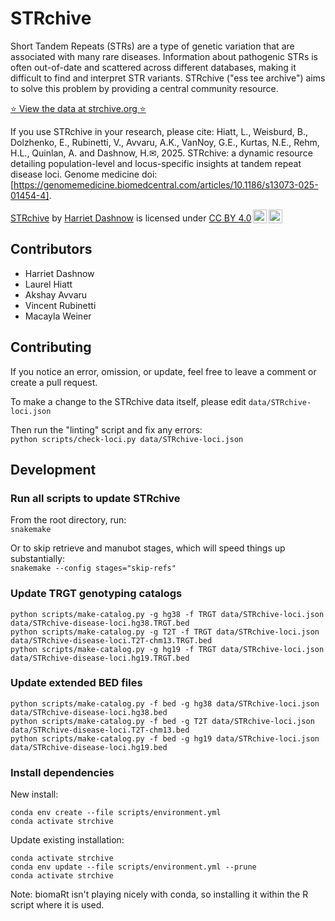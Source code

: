 # STRchive

Short Tandem Repeats (STRs) are a type of genetic variation that are associated with many rare diseases. Information about pathogenic STRs is often out-of-date and scattered across different databases, making it difficult to find and interpret STR variants. STRchive ("ess tee archive") aims to solve this problem by providing a central community resource.

[⭐️ View the data at strchive.org ⭐️](http://strchive.org/)

If you use STRchive in your research, please cite:
Hiatt, L., Weisburd, B., Dolzhenko, E., Rubinetti, V., Avvaru, A.K., VanNoy, G.E., Kurtas, N.E., Rehm, H.L., Quinlan, A. and Dashnow, H.✉, 2025. STRchive: a dynamic resource detailing population-level and locus-specific insights at tandem repeat disease loci. Genome medicine doi: [https://genomemedicine.biomedcentral.com/articles/10.1186/s13073-025-01454-4].

<p xmlns:cc="http://creativecommons.org/ns#" xmlns:dct="http://purl.org/dc/terms/"><a property="dct:title" rel="cc:attributionURL" href="http://strchive.org/">STRchive</a> by <a rel="cc:attributionURL dct:creator" property="cc:attributionName" href="https://github.com/hdashnow">Harriet Dashnow</a> is licensed under <a href="http://creativecommons.org/licenses/by/4.0/?ref=chooser-v1" target="_blank" rel="license noopener noreferrer" style="display:inline-block;">CC BY 4.0<img style="height:22px!important;margin-left:3px;vertical-align:text-bottom;" src="https://mirrors.creativecommons.org/presskit/icons/cc.svg?ref=chooser-v1"><img style="height:22px!important;margin-left:3px;vertical-align:text-bottom;" src="https://mirrors.creativecommons.org/presskit/icons/by.svg?ref=chooser-v1"></a></p>

## Contributors

- Harriet Dashnow
- Laurel Hiatt
- Akshay Avvaru
- Vincent Rubinetti
- Macayla Weiner

## Contributing

If you notice an error, omission, or update, feel free to leave a comment or create a pull request.

To make a change to the STRchive data itself, please edit `data/STRchive-loci.json`

Then run the "linting" script and fix any errors:  
`python scripts/check-loci.py data/STRchive-loci.json`

## Development

### Run all scripts to update STRchive

From the root directory, run:  
`snakemake`

Or to skip retrieve and manubot stages, which will speed things up substantially:  
`snakemake --config stages="skip-refs"`

### Update TRGT genotyping catalogs

```
python scripts/make-catalog.py -g hg38 -f TRGT data/STRchive-loci.json data/STRchive-disease-loci.hg38.TRGT.bed
python scripts/make-catalog.py -g T2T -f TRGT data/STRchive-loci.json data/STRchive-disease-loci.T2T-chm13.TRGT.bed
python scripts/make-catalog.py -g hg19 -f TRGT data/STRchive-loci.json data/STRchive-disease-loci.hg19.TRGT.bed
```

### Update extended BED files

```
python scripts/make-catalog.py -f bed -g hg38 data/STRchive-loci.json data/STRchive-disease-loci.hg38.bed
python scripts/make-catalog.py -f bed -g T2T data/STRchive-loci.json data/STRchive-disease-loci.T2T-chm13.bed
python scripts/make-catalog.py -f bed -g hg19 data/STRchive-loci.json data/STRchive-disease-loci.hg19.bed
```

### Install dependencies

New install:  
```
conda env create --file scripts/environment.yml
conda activate strchive
```

Update existing installation:  
```
conda activate strchive
conda env update --file scripts/environment.yml --prune
conda activate strchive
```

Note: biomaRt isn't playing nicely with conda, so installing it within the R script where it is used.
